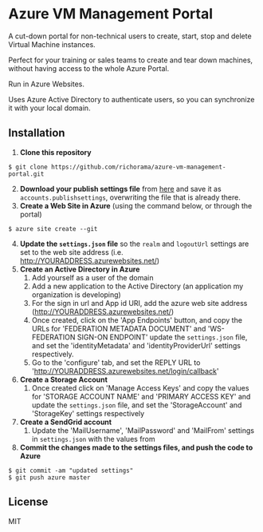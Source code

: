 # Azure VM Management Portal

A cut-down portal for non-technical users to create, start, stop and delete Virtual Machine instances.

Perfect for your training or sales teams to create and tear down machines, without having access to the whole Azure Portal.

Run in Azure Websites.

Uses Azure Active Directory to authenticate users, so you can synchronize it with your local domain.

## Installation

1. __Clone this repository__

```
$ git clone https://github.com/richorama/azure-vm-management-portal.git

```

2. __Download your publish settings file__ from [here](http://go.microsoft.com/fwlink/?LinkId=254432) and save it as `accounts.publishsettings`, overwriting the file that is already there.
3. __Create a Web Site in Azure__ (using the command below, or through the portal)

```
$ azure site create --git
```

4. __Update the `settings.json` file__ so the `realm` and `logoutUrl` settings are set to the web site address (i.e. http://YOURADDRESS.azurewebsites.net/)
5. __Create an Active Directory in Azure__
	1. Add yourself as a user of the domain
	1. Add a new application to the Active Directory (an application my organization is developing)
	1. For the sign in url and App id URI, add the azure web site address (http://YOURADDRESS.azurewebsites.net/)
	1. Once created, click on the 'App Endpoints' button, and copy the URLs for 'FEDERATION METADATA DOCUMENT' and 'WS-FEDERATION SIGN-ON ENDPOINT' update the `settings.json` file, and set the 'identityMetadata' and 'identityProviderUrl' settings respectively.
	1. Go to the 'configure' tab, and set the REPLY URL to 'http://YOURADDRESS.azurewebsites.net/login/callback'
6. __Create a Storage Account__
	1. Once created click on 'Manage Access Keys' and copy the values for 'STORAGE ACCOUNT NAME' and 'PRIMARY ACCESS KEY' and update the `settings.json` file, and set the 'StorageAccount' and 'StorageKey' settings respectively
7. __Create a SendGrid account__
	1. Update the 'MailUsername', 'MailPassword' and 'MailFrom' settings in `settings.json` with the values from 
8. __Commit the changes made to the settings files, and push the code to Azure__

```
$ git commit -am "updated settings"
$ git push azure master
```

## License

MIT